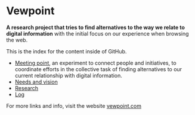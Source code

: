 # Vewpoint

**A research project that tries to find alternatives to the way we relate to digital information** with the initial focus on our experience when browsing the web.

This is the index for the content inside of GitHub.

- [Meeting point](https://github.com/vewpoint/meeting-point), an experiment to connect people and initiatives, to coordinate efforts in the collective task of finding alternatives to our current relationship with digital information.
- [Needs and vision](needs-and-vision.md)
- [Research](https://github.com/vewpoint/research)
- [Log](log.md)

For more links and info, visit the website [vewpoint.com](https://vewpoint.com/)



